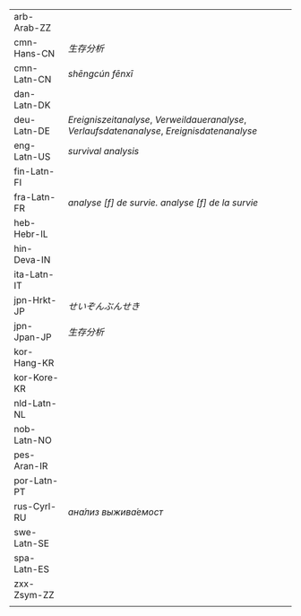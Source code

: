 | | |
|-|-|
| arb-Arab-ZZ |  |
| cmn-Hans-CN | _生存分析_ |
| cmn-Latn-CN | _shēngcún fēnxī_ |
| dan-Latn-DK |  |
| deu-Latn-DE | _Ereigniszeitanalyse_, _Verweildaueranalyse_, _Verlaufsdatenanalyse_, _Ereignisdatenanalyse_ |
| eng-Latn-US | _survival analysis_ |
| fin-Latn-FI |  |
| fra-Latn-FR | _analyse [f] de survie. analyse [f] de la survie_ |
| heb-Hebr-IL |  |
| hin-Deva-IN |  |
| ita-Latn-IT |  |
| jpn-Hrkt-JP | _せいぞんぶんせき_ |
| jpn-Jpan-JP | _生存分析_ |
| kor-Hang-KR |  |
| kor-Kore-KR |  |
| nld-Latn-NL |  |
| nob-Latn-NO |  |
| pes-Aran-IR |  |
| por-Latn-PT |  |
| rus-Cyrl-RU | _ана́лиз выжива́емост_ |
| swe-Latn-SE |  |
| spa-Latn-ES |  |
| zxx-Zsym-ZZ |  |
|  |  |
